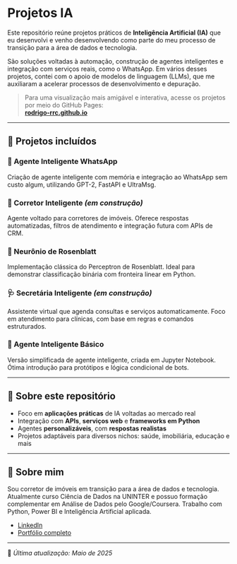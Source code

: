 # Projetos IA

Este repositório reúne projetos práticos de **Inteligência Artificial (IA)** que eu desenvolvi e venho desenvolvendo como parte do meu processo de transição para a área de dados e tecnologia.

São soluções voltadas à automação, construção de agentes inteligentes e integração com serviços reais, como o WhatsApp. Em vários desses projetos, contei com o apoio de modelos de linguagem (LLMs), que me auxiliaram a acelerar processos de desenvolvimento e depuração.

> Para uma visualização mais amigável e interativa, acesse os projetos por meio do GitHub Pages:  
> **[rodrigo-rrc.github.io](https://rodrigo-rrc.github.io/)**

---

## 🧠 Projetos incluídos

### 🤖 Agente Inteligente WhatsApp  
Criação de agente inteligente com memória e integração ao WhatsApp sem custo algum, utilizando GPT-2, FastAPI e UltraMsg.

### 🧾 Corretor Inteligente *(em construção)*  
Agente voltado para corretores de imóveis. Oferece respostas automatizadas, filtros de atendimento e integração futura com APIs de CRM.

### 🧬 Neurônio de Rosenblatt  
Implementação clássica do Perceptron de Rosenblatt. Ideal para demonstrar classificação binária com fronteira linear em Python.

### 🩺 Secretária Inteligente *(em construção)*  
Assistente virtual que agenda consultas e serviços automaticamente. Foco em atendimento para clínicas, com base em regras e comandos estruturados.

### 🧪 Agente Inteligente Básico  
Versão simplificada de agente inteligente, criada em Jupyter Notebook. Ótima introdução para protótipos e lógica condicional de bots.

---

## 🎯 Sobre este repositório

- Foco em **aplicações práticas** de IA voltadas ao mercado real  
- Integração com **APIs**, **serviços web** e **frameworks em Python**  
- Agentes **personalizáveis**, com **respostas realistas**  
- Projetos adaptáveis para diversos nichos: saúde, imobiliária, educação e mais

---

## 👤 Sobre mim

Sou corretor de imóveis em transição para a área de dados e tecnologia. Atualmente curso Ciência de Dados na UNINTER e possuo formação complementar em Análise de Dados pelo Google/Coursera. Trabalho com Python, Power BI e Inteligência Artificial aplicada.

- [LinkedIn](https://www.linkedin.com/in/rodrigo-ribeiro-datascience)  
- [Portfólio completo](https://rodrigo-rrc.github.io/portfolio_c1_uninter/)

---

📌 *Última atualização: Maio de 2025*